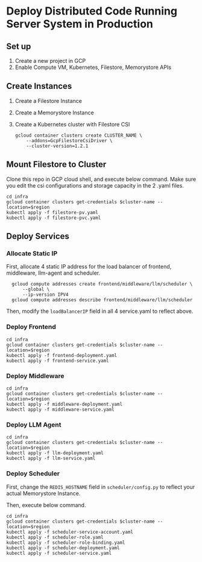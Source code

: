 # Deploy Distributed Code Running Server System in Production



## Set up

1. Create a new project in GCP
2. Enable Compute VM, Kubernetes, Filestore, Memorystore APIs



## Create Instances

1. Create a Filestore Instance

2. Create a Memorystore Instance

3. Create a Kubernetes cluster with Filestore CSI

   ```cloud shell
   gcloud container clusters create CLUSTER_NAME \
       --addons=GcpFilestoreCsiDriver \
       --cluster-version=1.2.1
   ```



## Mount Filestore to Cluster

Clone this repo in GCP cloud shell, and execute below command. Make sure you edit the csi configurations and storage capacity in the 2 .yaml files.

```cloud shell
cd infra
gcloud container clusters get-credentials $cluster-name --location=$region
kubectl apply -f filestore-pv.yaml
kubectl apply -f filestore-pvc.yaml
```



## Deploy Services

### Allocate Static IP

First, allocate 4 static IP address for the load balancer of frontend, middleware, llm-agent and scheduler.

```cloud shell
  gcloud compute addresses create frontend/middleware/llm/scheduler \
      --global \
      --ip-version IPV4
  gcloud compute addresses describe frontend/middleware/llm/scheduler
```

Then, modify the `loadBalancerIP` field in all 4 service.yaml to reflect above.

### Deploy Frontend

```cloud shell
cd infra
gcloud container clusters get-credentials $cluster-name --location=$region
kubectl apply -f frontend-deployment.yaml
kubectl apply -f frontend-service.yaml
```

### Deploy Middleware

```cloud shell
cd infra
gcloud container clusters get-credentials $cluster-name --location=$region
kubectl apply -f middleware-deployment.yaml
kubectl apply -f middleware-service.yaml
```

### Deploy LLM Agent

```cloud shell
cd infra
gcloud container clusters get-credentials $cluster-name --location=$region
kubectl apply -f llm-deployment.yaml
kubectl apply -f llm-service.yaml
```

### Deploy Scheduler

First, change the `REDIS_HOSTNAME` field in `scheduler/config.py` to reflect your actual Memorystore Instance.

Then, execute below command.

```cloud shell
cd infra
gcloud container clusters get-credentials $cluster-name --location=$region
kubectl apply -f scheduler-service-account.yaml
kubectl apply -f scheduler-role.yaml
kubectl apply -f scheduler-role-binding.yaml
kubectl apply -f scheduler-deployment.yaml
kubectl apply -f scheduler-service.yaml
```




